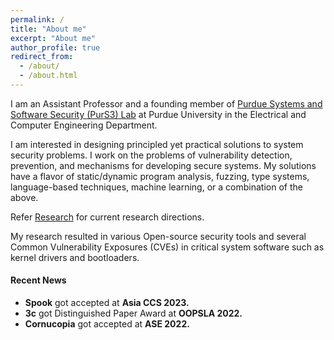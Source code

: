 ```yaml
---
permalink: /
title: "About me"
excerpt: "About me"
author_profile: true
redirect_from: 
  - /about/
  - /about.html
---
```


I am an Assistant Professor and a founding member of [Purdue Systems and Software Security (PurS3) Lab](https://purs3lab.github.io/) at Purdue University in the Electrical and Computer Engineering Department.

I am interested in designing principled yet practical solutions to system security problems.
I work on the problems of vulnerability detection, prevention, and mechanisms for developing secure systems.
My solutions have a flavor of static/dynamic program analysis, fuzzing, type systems, language-based techniques, machine learning, or a combination of the above.

Refer [Research](./research) for current research directions.

My research resulted in various Open-source security tools and several Common Vulnerability Exposures (CVEs) in critical system software such as kernel drivers and bootloaders.

#### Recent News

* __Spook__ got accepted at __Asia CCS 2023.__
* __3c__ got Distinguished Paper Award at __OOPSLA 2022.__
* __Cornucopia__ got accepted at __ASE 2022.__


